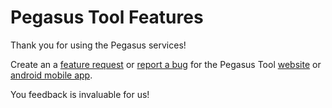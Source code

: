 # Pegasus Tool Features

Thank you for using the Pegasus services!

Create an a [feature request](https://github.com/PegasusPool/pegasus-tool-features/issues/new?assignees=&labels=&template=feature_request.md&title=) or [report a bug](https://github.com/PegasusPool/pegasus-tool-features/issues/new?assignees=&labels=&template=bug_report.md&title=) for the Pegasus Tool [website](https://pegasuspool.info/) or [android mobile app](https://play.google.com/store/apps/details?id=com.pegasus.tool).

You feedback is invaluable for us!


